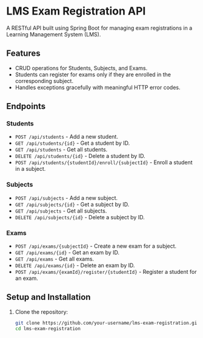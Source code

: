 # LMS Exam Registration API

A RESTful API built using Spring Boot for managing exam registrations in a Learning Management System (LMS).

## Features
- CRUD operations for Students, Subjects, and Exams.
- Students can register for exams only if they are enrolled in the corresponding subject.
- Handles exceptions gracefully with meaningful HTTP error codes.

## Endpoints

### **Students**
- `POST /api/students` - Add a new student.
- `GET /api/students/{id}` - Get a student by ID.
- `GET /api/students` - Get all students.
- `DELETE /api/students/{id}` - Delete a student by ID.
- `POST /api/students/{studentId}/enroll/{subjectId}` - Enroll a student in a subject.

### **Subjects**
- `POST /api/subjects` - Add a new subject.
- `GET /api/subjects/{id}` - Get a subject by ID.
- `GET /api/subjects` - Get all subjects.
- `DELETE /api/subjects/{id}` - Delete a subject by ID.

### **Exams**
- `POST /api/exams/{subjectId}` - Create a new exam for a subject.
- `GET /api/exams/{id}` - Get an exam by ID.
- `GET /api/exams` - Get all exams.
- `DELETE /api/exams/{id}` - Delete an exam by ID.
- `POST /api/exams/{examId}/register/{studentId}` - Register a student for an exam.

## Setup and Installation
1. Clone the repository:
   ```bash
   git clone https://github.com/your-username/lms-exam-registration.git
   cd lms-exam-registration
